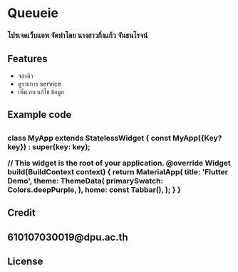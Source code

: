 # Queueie
<h3>โปรเจคเว็บแอพ จัดทำโดย นางสาวกิ่งแก้ว จันธนโรจน์</h3>
<h2>Features</h2>
  <ul style="list-style-type:disc;">
  <li>จองคิว</li>
  <li>ดูรายการ service</li>
  <li>เพิ่ม ลบ แก้ไข ข้อมูล</li>
  </ul>
<h2>Example code<h2>
<h3>
  class MyApp extends StatelessWidget {
  const MyApp({Key? key}) : super(key: key);

  // This widget is the root of your application.
  @override
  Widget build(BuildContext context) {
    return MaterialApp(
      title: 'Flutter Demo',
      theme: ThemeData(
        primarySwatch: Colors.deepPurple,
      ),
      home: const Tabbar(),
    );
  }
}
</h3>
<h2>Credit<h2>
  <a>610107030019@dpu.ac.th</a>
<h2>License<h2>

